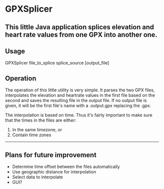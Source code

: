 # GPXSplicer
This little Java application splices elevation and heart rate values from one GPX into another one.
----
## Usage
GPXSplicer file_to_splice splice_source [output_file]
## Operation
The operation of this little utility is very simple. It parses the two GPX files, interpolates the elevation and heartrate values in the first file based on the second and saves the resulting file in the output file. If no output file is given, it will be the first file's name with a .output.gpx replacing the .gpx.

The interpolation is based on time. Thus it's fairly important to make sure that the times in the files are either:

1. In the same timezone, or
2. Contain time zones
 
----
## Plans for future improvement

* Determine time offset between the files automatically
* Use geographic distance for interpolation
* Select data to interpolate
* GUI?
